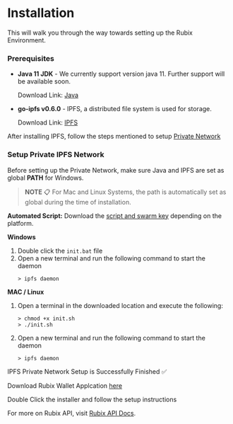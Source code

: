 ﻿# Installation

This will walk you through the way towards setting up the Rubix Environment.

### Prerequisites

-   **Java 11 JDK** - We currently support version java 11. Further support will be available soon.

    Download Link: [Java](https://www.oracle.com/in/java/technologies/javase/jdk11-archive-downloads.html#license-lightbox)
    
-   **go-ipfs v0.6.0** - IPFS, a distributed file system is used for storage.

    Download Link: [IPFS](https://dist.ipfs.io/go-ipfs/v0.6.0)
    
After installing IPFS, follow the steps mentioned to setup [Private Network](#setup-private-ipfs-network)

### Setup Private IPFS Network 
Before setting up the Private Network, make sure Java and IPFS are set as global **PATH** for Windows.

> **NOTE** 📋 For Mac and Linux Systems, the path is automatically set as global during the time of installation.

**Automated Script:** Download the [script and swarm key](https://github.com/rubixchain/rubixnetwork/tree/master/setupscripts) depending on the platform.

**Windows**
1. Double click the `init.bat` file
2. Open a new terminal and run the following command to start the daemon
	```
	> ipfs daemon
	```
	
**MAC / Linux**
1. Open a terminal in the downloaded location and execute the following:
	```
	> chmod +x init.sh
	> ./init.sh
	```
2.  Open a new terminal and run the following command to start the daemon
	```
	> ipfs daemon
	```

IPFS Private Network Setup is Successfully Finished ✅
      
      
      
 Download Rubix Wallet Applcation [here](https://github.com/rubixchain/rubixnetwork/blob/master/rubix.jar)   
 
 Double Click the installer and follow the setup instructions
	
For more on Rubix API, visit [Rubix API Docs](https://github.com/rubixchain/rubixnetwork/blob/master/Rubix%20API.md).

